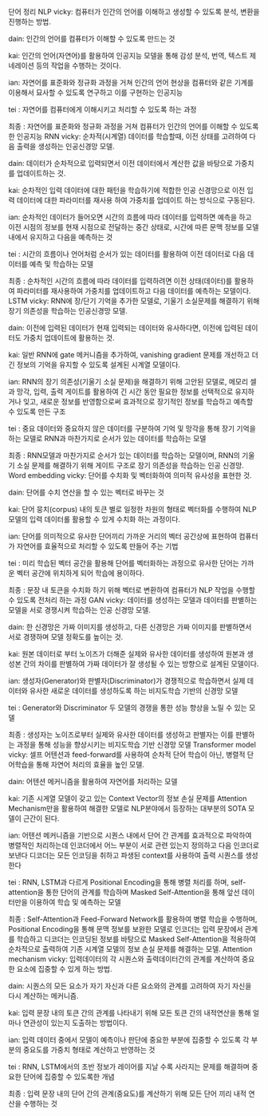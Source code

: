 단어	정리
NLP	vicky: 컴퓨터가 인간의 언어를 이해하고 생성할 수 있도록 분석, 변환을 진행하는 방법.

dain: 인간의 언어를 컴퓨터가 이해할 수 있도록 만드는 것

kai: 인간의 언어(자연어)를 활용하여 인공지능 모델을 통해 감성 분석, 번역, 텍스트 제네레이션 등의 작업을 수행하는 것이다.

ian:  자연어를 표준화와 정규화 과정을 거쳐 인간의 언어 현상을 컴퓨터와 같은 기계를 이용해서 묘사할 수 있도록 연구하고 이를 구현하는 인공지능

tei : 자연어를 컴퓨터에게 이해시키고 처리할 수 있도록 하는 과정

최종 : 자연어를 표준화와 정규화 과정을 거쳐 컴퓨터가 인간의 언어를 이해할 수 있도록  한 인공지능
RNN	vicky: 순차적(시계열) 데이터를 학습할때, 이전 상태를 고려하여 다음 출력을 생성하는 인공신경망 모델.

dain: 데이터가 순차적으로 입력되면서 이전 데이터에서 계산한 값을 바탕으로 가중치를 업데이트하는 것. 

kai: 순차적인 입력 데이터에 대한 패턴을 학습하기에 적합한 인공 신경망으로 이전 입력 데이터에 대한 파라미터를 재사용 하여 가중치를 업데이트 하는 방식으로 구동된다.

ian:  순차적인 데이터가 들어오면 시간의 흐름에 따라 데이터를 입력하면 예측을 하고 이전 시점의 정보를 현재 시점으로 전달하는 중간 상태로, 시간에 따른 문맥 정보를 모델 내에서 유지하고 다음을 예측하는 것

tei : 시간의 흐름이나 언어처럼 순서가 있는 데이터를 활용하여 이전 데이터로 다음 데이터를 예측 및 학습하는 모델

최종 : 순차적인 시간의 흐름에 따라  데이터를 입력하려면 이전 상태(데이터)를 활용하여 파라미터를 재사용하여 가중치를 업데이트하고 다음 데이터를 예측하는 모델이다. 
LSTM	vicky: RNN에 장/단기 기억을 추가한 모델로, 기울기 소실문제를 해결하기 위해 장기 의존성을 학습하는 인공신경망 모델.

dain: 이전에 입력된 데이터가 현재 입력되는 데이터와 유사하다면, 이전에 입력된 데이터도 가중치 업데이트에 활용하는 것. 

kai: 일반 RNN에 gate 메커니즘을 추가하여, vanishing gradient 문제를 개선하고 더 긴 정보의 기억을 유지할 수 있도록 설계된 시계열 모델이다.

ian:  RNN의 장기 의존성(기울기 소실 문제)을 해결하기 위해 고안된 모델로, 메모리 셀과 망각, 입력, 출력 게이트를 활용하여 긴 시간 동안 필요한 정보를 선택적으로 유지하거나 잊고, 새로운 정보를 반영함으로써 효과적으로 장기적인 정보를 학습하고 예측할 수 있도록 만든 구조

tei : 중요 데이터와 중요하지 않은 데이터를 구분하여 기억 및 망각을 통해 장기 기억을 하는 모델로 RNN과 마찬가지로 순서가 있는 데이터를 학습하는 모델

최종 : RNN모델과 마찬가지로 순서가 있는 데이터를 학습하는 모델이며, RNN의 기울기 소실 문제를 해결하기 위해 게이트 구조로 장기 의존성을 학습하는 인공 신경망. 
Word embedding	vicky: 단어를 수치화 및 벡터화하여 의미적 유사성을 표현한 것.

dain: 단어를 수치 연산을 할 수 있는 벡터로 바꾸는 것

kai: 단어 뭉치(corpus) 내의 토큰 별로 일정한 차원의 형태로 벡터화를 수행하여 NLP 모델의 입력 데이터롤 활용할 수 있게 수치화 하는 과정이다.

ian:  단어를 의미적으로 유사한 단어끼리 가까운 거리의 벡터 공간상에 표현하여 컴퓨터가 자연어를 효율적으로 처리할 수 있도록 만들어 주는 기법

tei : 미리 학습된 벡터 공간을 활용해 단어를 벡터화하는 과정으로 유사한 단어는 가까운 벡터 공간에 위치하게 되어 학습에 용이하다.

최종 : 문장 내 토큰을 수치화 하기 위해 벡터로 변환하여 컴퓨터가 NLP 작업을 수행할 수 있도록 전처리 하는 과정
GAN	vicky: 데이터를 생성하는 모델과 데이터를 판별하는 모델을 서로 경쟁시켜 학습하는 인공 신경망 모델.

dain: 한 신경망은 가짜 이미지를 생성하고, 다른 신경망은 가짜 이미지를 판별하면서 서로 경쟁하며 모델 정확도를 높이는 것.

kai: 원본 데이터로 부터 노이즈가 더해준 실제와 유사한 데이터를 생성하여 원본과 생성본 간의 차이를 판별하여 가짜 데이터가 잘 생성될 수 있는 방향으로 설계된 모델이다.

ian:  생성자(Generator)와 판별자(Discriminator)가 경쟁적으로 학습하면서 실제 데이터와 유사한 새로운 데이터를 생성하도록 하는 비지도학습 기반의 신경망 모델

tei : Generator와 Discriminator 두 모델의 경쟁을 통한 성능 향상을 노릴 수 있는 모델

최종 : 생성자는 노이즈로부터 실제와 유사한 데이터를 생성하고 판별자는 이를 판별하는 과정을 통해 성능을 향상시키는 비지도학습 기반 신경망 모델
Transformer 
model	vicky: 셀프 어텐션과 feed-forward를 사용하여 순차적 단어 학습이 아닌, 병렬적 단어학습을 통해 자연어 처리의 효율을 높인 모델.

dain: 어텐션 메커니즘을 활용하여 자연어를 처리하는 모델

kai: 기존 시게열 모델이 갖고 있는 Context Vector의 정보 손실 문제를 Attention Mechanism만을 활용하여 해결한 모델로 NLP분야에서 등장하는 대부분의 SOTA 모델이 근간이 된다.

ian:  어텐션 메커니즘을 기반으로 시퀀스 내에서 단어 간 관계를 효과적으로 파악하여 병렬적인 처리하는데 인코더에서 어느 부분이 서로 관련 있는지 정의하고 다음 인코더로 보낸다 디코더는 모든 인코딩을 취하고 파생된 context를 사용하여 출력 시퀀스를 생성한다

tei : RNN, LSTM과 다르게 Positional Encoding을 통해 병렬 처리를 하며, self-attention을 통한 단어의 관계를 학습하며 Masked Self-Attention을 통해 앞선 데이터만을 이용하여 학습 및 예측하는 모델

최종 : Self-Attention과 Feed-Forward Network를 활용하여 병렬 학습을 수행하며, Positional Encoding을 통해 문맥 정보를 보완한 모델로 인코더는 입력 문장에서 관계를 학습하고 디코더는 인코딩된 정보를 바탕으로 Masked Self-Attention을 적용하여 순차적으로 출력하여 기존 시계열 모델의 정보 손실 문제를 해결하는 모델.
Attention
mechanism	vicky: 입력데이터의 각 시퀀스와 출력데이터간의 관계를 계산하여 중요한 요소에 집중할 수 있게 하는 방법.

dain: 시퀀스의 모든 요소가 자기 자신과 다른 요소와의 관계를 고려하여 자기 자신을 다시 계산하는 메커니즘. 

kai: 입력 문장 내의 토큰 간의 관계를 나타내기 위해 모든 토큰 간의 내적연산을 통해 얼마나 연관성이 있는지 도출하는 방법이다.

ian:  입력 데이터 중에서 모델이 예측이나 판단에 중요한 부분에 집중할 수 있도록 각 부분의 중요도를 가중치 형태로 계산하고 반영하는 것

tei : RNN, LSTM에서의 초반 정보가 레이어를 지날 수록 사라지는 문제를 해결하며 중요한 단어에 집중할 수 있도록한 개념

최종 : 입력 문장 내의 단어 간의 관계(중요도)를 계산하기 위해 모든 단어 끼리 내적 연산을 수행하는 것

